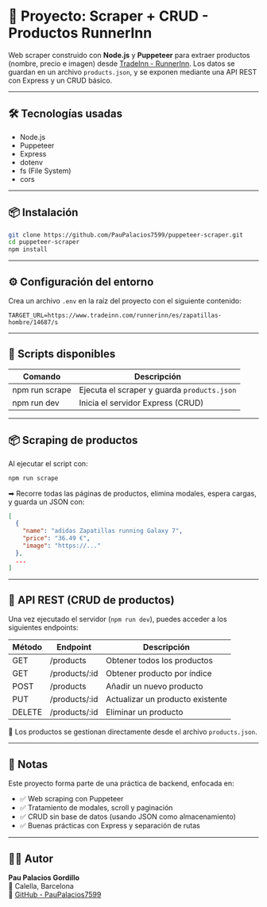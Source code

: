 # 📁 Proyecto: Scraper + CRUD - Productos RunnerInn

Web scraper construido con **Node.js** y **Puppeteer** para extraer productos (nombre, precio e imagen) desde [TradeInn - RunnerInn](https://www.tradeinn.com/runnerinn/es/zapatillas-hombre/14687/s). Los datos se guardan en un archivo `products.json`, y se exponen mediante una API REST con Express y un CRUD básico.

---

## 🛠 Tecnologías usadas

- Node.js
- Puppeteer
- Express
- dotenv
- fs (File System)
- cors

---

## 📦 Instalación

```bash
git clone https://github.com/PauPalacios7599/puppeteer-scraper.git
cd puppeteer-scraper
npm install
```

---

## ⚙️ Configuración del entorno

Crea un archivo `.env` en la raíz del proyecto con el siguiente contenido:

```env
TARGET_URL=https://www.tradeinn.com/runnerinn/es/zapatillas-hombre/14687/s
```

---

## 📜 Scripts disponibles

| Comando        | Descripción                                 |
| -------------- | ------------------------------------------- |
| npm run scrape | Ejecuta el scraper y guarda `products.json` |
| npm run dev    | Inicia el servidor Express (CRUD)           |

---

## 📦 Scraping de productos

Al ejecutar el script con:

```bash
npm run scrape
```

➡ Recorre todas las páginas de productos, elimina modales, espera cargas, y guarda un JSON con:

```json
[
  {
    "name": "adidas Zapatillas running Galaxy 7",
    "price": "36.49 €",
    "image": "https://..."
  },
  ...
]
```

---

## 🔧 API REST (CRUD de productos)

Una vez ejecutado el servidor (`npm run dev`), puedes acceder a los siguientes endpoints:

| Método | Endpoint      | Descripción                      |
| ------ | ------------- | -------------------------------- |
| GET    | /products     | Obtener todos los productos      |
| GET    | /products/:id | Obtener producto por índice      |
| POST   | /products     | Añadir un nuevo producto         |
| PUT    | /products/:id | Actualizar un producto existente |
| DELETE | /products/:id | Eliminar un producto             |

📌 Los productos se gestionan directamente desde el archivo `products.json`.

---

## 📝 Notas

Este proyecto forma parte de una práctica de backend, enfocada en:

- ✅ Web scraping con Puppeteer
- ✅ Tratamiento de modales, scroll y paginación
- ✅ CRUD sin base de datos (usando JSON como almacenamiento)
- ✅ Buenas prácticas con Express y separación de rutas

---

## 👨‍💻 Autor

**Pau Palacios Gordillo**  
📍 Calella, Barcelona  
🔗 [GitHub - PauPalacios7599](https://github.com/PauPalacios7599)
